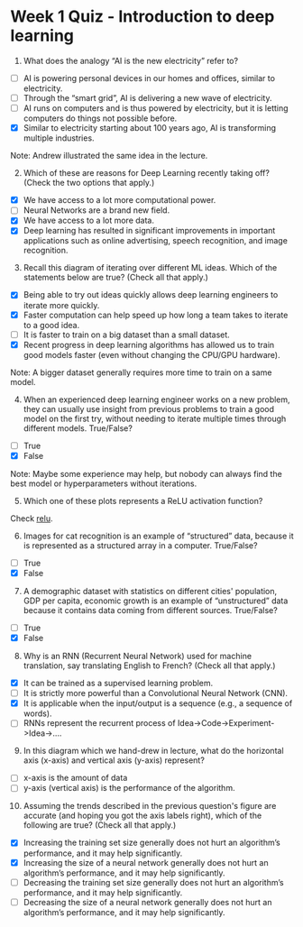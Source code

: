 # Week 1 Quiz - Introduction to deep learning
1. What does the analogy “AI is the new electricity” refer to?

 - [ ] AI is powering personal devices in our homes and offices, similar to electricity.
 - [ ] Through the “smart grid”, AI is delivering a new wave of electricity.
 - [ ] AI runs on computers and is thus powered by electricity, but it is letting computers do things not possible before.
 - [x] Similar to electricity starting about 100 years ago, AI is transforming multiple industries.

Note: Andrew illustrated the same idea in the lecture.

2. Which of these are reasons for Deep Learning recently taking off? (Check the two options that apply.)

 - [x] We have access to a lot more computational power.
 - [ ] Neural Networks are a brand new field.
 - [x] We have access to a lot more data.
 - [x] Deep learning has resulted in significant improvements in important applications such as online advertising, speech recognition, and image recognition.

3. Recall this diagram of iterating over different ML ideas. Which of the statements below are true? (Check all that apply.)

 - [x] Being able to try out ideas quickly allows deep learning engineers to iterate more quickly.
 - [x] Faster computation can help speed up how long a team takes to iterate to a good idea.
 - [ ] It is faster to train on a big dataset than a small dataset.
 - [x] Recent progress in deep learning algorithms has allowed us to train good models faster (even without changing the CPU/GPU hardware).

Note: A bigger dataset generally requires more time to train on a same model.

4. When an experienced deep learning engineer works on a new problem, they can usually use insight from previous problems to train a good model on the first try, without needing to iterate multiple times through different models. True/False?

 - [ ] True
 - [x] False

Note: Maybe some experience may help, but nobody can always find the best model or hyperparameters without iterations.

5. Which one of these plots represents a ReLU activation function?

Check [relu](https://en.wikipedia.org/wiki/Rectifier_(neural_networks)).

6. Images for cat recognition is an example of “structured” data, because it is represented as a structured array in a computer. True/False?

 - [ ] True
 - [x] False

7. A demographic dataset with statistics on different cities' population, GDP per capita, economic growth is an example of “unstructured” data because it contains data coming from different sources. True/False?

 - [ ] True
 - [x] False

8. Why is an RNN (Recurrent Neural Network) used for machine translation, say translating English to French? (Check all that apply.)

 - [x] It can be trained as a supervised learning problem.
 - [ ] It is strictly more powerful than a Convolutional Neural Network (CNN).
 - [x] It is applicable when the input/output is a sequence (e.g., a sequence of words).
 - [ ] RNNs represent the recurrent process of Idea->Code->Experiment->Idea->....

9. In this diagram which we hand-drew in lecture, what do the horizontal axis (x-axis) and vertical axis (y-axis) represent?

- [ ] x-axis is the amount of data
- [ ] y-axis (vertical axis) is the performance of the algorithm.

10. Assuming the trends described in the previous question's figure are accurate (and hoping you got the axis labels right), which of the following are true? (Check all that apply.)

 - [x] Increasing the training set size generally does not hurt an algorithm’s performance, and it may help significantly.
 - [x] Increasing the size of a neural network generally does not hurt an algorithm’s performance, and it may help significantly.
 - [ ] Decreasing the training set size generally does not hurt an algorithm’s performance, and it may help significantly.
 - [ ] Decreasing the size of a neural network generally does not hurt an algorithm’s performance, and it may help significantly.
